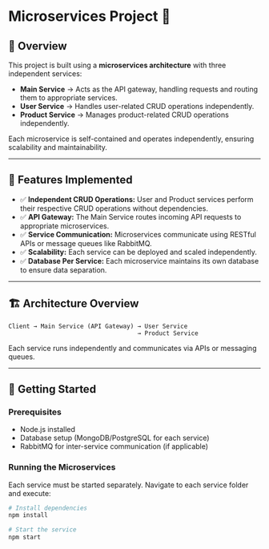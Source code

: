 # Microservices Project 🚀

## 📌 Overview
This project is built using a **microservices architecture** with three independent services:

- **Main Service** → Acts as the API gateway, handling requests and routing them to appropriate services.
- **User Service** → Handles user-related CRUD operations independently.
- **Product Service** → Manages product-related CRUD operations independently.

Each microservice is self-contained and operates independently, ensuring scalability and maintainability.

---

## 📌 Features Implemented

- ✅ **Independent CRUD Operations:** User and Product services perform their respective CRUD operations without dependencies.
- ✅ **API Gateway:** The Main Service routes incoming API requests to appropriate microservices.
- ✅ **Service Communication:** Microservices communicate using RESTful APIs or message queues like RabbitMQ.
- ✅ **Scalability:** Each service can be deployed and scaled independently.
- ✅ **Database Per Service:** Each microservice maintains its own database to ensure data separation.

---

## 🏗️ Architecture Overview

```
Client → Main Service (API Gateway) → User Service
                                    → Product Service
```

Each service runs independently and communicates via APIs or messaging queues.

---

## 🚀 Getting Started

### Prerequisites
- Node.js installed
- Database setup (MongoDB/PostgreSQL for each service)
- RabbitMQ for inter-service communication (if applicable)

### Running the Microservices
Each service must be started separately. Navigate to each service folder and execute:

```sh
# Install dependencies
npm install

# Start the service
npm start
```

